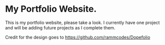 # My Portfolio Website.

This is my portfolio website, please take a look. I currently have one project and will be adding future projects as I complete them.


Credit for the design goes to https://github.com/rammcodes/Dopefolio
